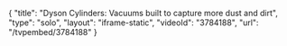 {
    "title": "Dyson Cylinders: Vacuums built to capture more dust and dirt",
    "type": "solo",
    "layout": "iframe-static",
    "videoId": "3784188",
    "url": "\/tvpembed\/3784188"
}